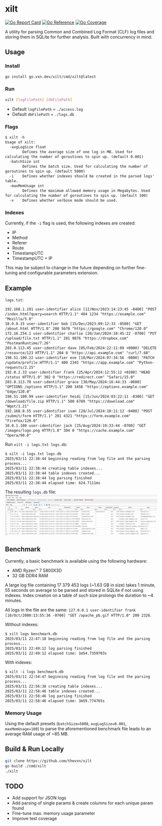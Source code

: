 # xilt

[![Go Report Card](https://goreportcard.com/badge/go.vxn.dev/xilt)](https://goreportcard.com/report/go.vxn.dev/xilt) [![Go Reference](https://pkg.go.dev/badge/go.vxn.dev/xilt#readme-usage.svg)](https://pkg.go.dev/go.vxn.dev/xilt#readme-usage) [![Go Coverage](https://github.com/thevxn/xilt/wiki/coverage.svg)](https://raw.githack.com/wiki/thevxn/xilt/coverage.html)

A utility for parsing Common and Combined Log Format (CLF) log files and storing them in SQLite for further analysis. Built with concurrency in mind.

## Usage

### Install

```sh
go install go.vxn.dev/xilt/cmd/xilt@latest
```

### Run

```sh
xilt [logFilePath] [dbFilePath]
```

- Default `logFilePath` = `./access.log`
- Default `dbFilePath` = `./logs.db`

### Flags

```text
$ xilt -h
Usage of xilt:
  -avgLogSize float
        Defines the average size of one log in MB. Used for calculating the number of goroutines to spin up. (default 0.001)
  -batchSize int
        Defines the batch size. Used for calculating the number of goroutines to spin up. (default 5000)
  -i    Defines whether indexes should be created in the parsed logs' table.
  -maxMemUsage int
        Defines the maximum allowed memory usage in Megabytes. Used for calculating the number of goroutines to spin up. (default 100)
  -v    Defines whether verbose mode should be used.
```

### Indexes

Currently, if the `-i` flag is used, the following indexes are created:

- IP
- Method
- Referer
- Route
- TimestampUTC
- TimestampUTC + IP

This may be subject to change in the future depending on further fine-tuning and configurable parameters extension.

## Example

`logs.txt`:

```text
192.168.1.101 user-identifier alice [12/Nov/2023:14:23:45 -0400] "POST /index.html?query=search HTTP/1.1" 404 1234 "https://example.com" "Mozilla/5.0"
10.0.0.15 user-identifier bob [15/Dec/2023:09:12:33 -0500] "GET /about.html HTTP/1.0" 200 5678 "https://google.com" "Chrome/120.0"
172.16.254.1 user-identifier charlie [20/Jan/2024:18:45:22 -0700] "PUT /upload/file.txt HTTP/1.1" 201 9876 "https://dropbox.com" "PostmanRuntime/7.26"
203.0.113.45 user-identifier dave [05/Feb/2024:22:11:09 +0000] "DELETE /resource/123 HTTP/1.1" 204 0 "https://api.example.com" "curl/7.68"
198.51.100.22 user-identifier eve [10/Mar/2024:07:34:56 -0800] "PATCH /update/profile HTTP/1.1" 400 2345 "https://app.example.com" "Python-requests/2.25"
192.0.2.33 user-identifier frank [25/Apr/2024:12:55:12 +0200] "HEAD /status HTTP/1.0" 302 0 "https://redirect.com" "Safari/15.0"
203.0.113.78 user-identifier grace [30/May/2024:16:44:33 -0600] "OPTIONS /options HTTP/1.1" 200 3456 "https://options.example.com" "Edge/120.0"
198.51.100.99 user-identifier heidi [15/Jun/2024:03:22:11 -0300] "GET /download/file.zip HTTP/1.1" 500 6789 "https://download.com" "Wget/1.21"
192.168.0.55 user-identifier ivan [20/Jul/2024:10:11:12 -0400] "POST /submit/form HTTP/1.1" 201 4321 "https://form.example.com" "Firefox/120.0"
10.0.1.100 user-identifier jack [25/Aug/2024:19:33:44 -0700] "GET /images/logo.png HTTP/1.0" 304 0 "https://cache.example.com" "Opera/90.0"
```

Run `xilt -i logs.txt logs.db`:

```text
$ xilt -i logs.txt logs.db
2025/03/11 22:38:44 beginning reading from log file and the parsing process...
2025/03/11 22:38:44 creating table indexes...
2025/03/11 22:38:44 table indexes created...
2025/03/11 22:38:44 log parsing finished
2025/03/11 22:38:44 elapsed time: 624.7111ms
```

The resulting `logs.db` file:
![log.db](docs/log.db.png)

## Benchmark

Currently, a basic benchmark is available using the following hardware:

- AMD Ryzen™ 7 5800X3D
- 32 GB DDR4 RAM

A large log file containing 17 379 453 logs (~1.63 GB in size) takes 1 minute, 55 seconds on average to be parsed and stored in SQLite if not using indexes. Index creation on a table of such size prolongs the duration to ~4 minutes.

All logs in the file are the same: `127.0.0.1 user-identifier frank [10/Oct/2000:13:55:36 -0700] "GET /apache_pb.gif HTTP/1.0" 200 2326`.

Without indexes:

```text
$ xilt logs benchmark.db
2025/03/11 22:47:18 beginning reading from log file and the parsing process...
2025/03/11 22:49:12 log parsing finished
2025/03/11 22:49:12 elapsed time: 1m54.7359703s
```

With indexes:

```text
$ xilt -i logs benchmark.db
2025/03/11 22:54:47 beginning reading from log file and the parsing process...
2025/03/11 22:56:38 creating table indexes...
2025/03/11 22:58:46 table indexes created...
2025/03/11 22:58:46 log parsing finished
2025/03/11 22:58:46 elapsed time: 3m59.774765s
```

### Memory Usage

Using the default presets (`batchSize=5000`, `avgLogSize=0.001`, `maxMemUsage=100`) to parse the aforementioned benchmark file leads to an average RAM usage of ~85 MB.

## Build & Run Locally

```sh
git clone https://github.com/thevxn/xilt
go build ./cmd/xilt
./xilt
```

## TODO

- Add support for JSON logs
- Add parsing of single params & create columns for each unique param found
- Fine-tune max. memory usage parameter
- Improve test coverage
